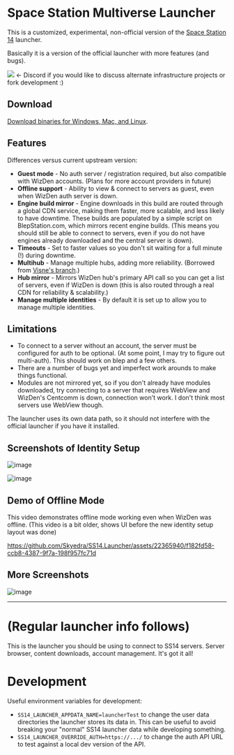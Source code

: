 # Space Station Multiverse Launcher

This is a customized, experimental, non-official version of the [Space Station 14](https://spacestation14.io/) launcher.

Basically it is a version of the official launcher with more features (and bugs).

[![](https://dcbadge.vercel.app/api/server/x88ymx6vBx?compact=true&style=plastic)](https://discord.gg/x88ymx6vBx) <- Discord if you would like to discuss alternate infrastructure projects or fork development :)

## Download
[Download binaries for Windows, Mac, and Linux](https://blepstation.com/download/).

## Features
Differences versus current upstream version:

 * **Guest mode** - No auth server / registration required, but also compatible with WizDen accounts.  (Plans for more account providers in future)
 * **Offline support** - Ability to view & connect to servers as guest, even when WizDen auth server is down.
 * **Engine build mirror** - Engine downloads in this build are routed through a global CDN service, making them faster, more scalable, and less likely to have downtime.  These builds are populated by a simple script on BlepStation.com, which mirrors recent engine builds.  (This means you should still be able to connect to servers, even if you do not have engines already downloaded and the central server is down).
 * **Timeouts** - Set to faster values so you don't sit waiting for a full minute (!) during downtime.
 * **Multihub** - Manage multiple hubs, adding more reliability.  (Borrowed from [Visne's branch](https://github.com/Visne/SS14.Launcher/tree/multihub).)
 * **Hub mirror** - Mirrors WizDen hub's primary API call so you can get a list of servers, even if WizDen is down (this is also routed through a real CDN for reliability & scalability.)
 * **Manage multiple identities** - By default it is set up to allow you to manage multiple identities.

## Limitations

 * To connect to a server without an account, the server must be configured for auth to be optional.  (At some point, I may try to figure out multi-auth).  This should work on blep and a few others.
 * There are a number of bugs yet and imperfect work arounds to make things functional.
 * Modules are not mirrored yet, so if you don't already have modules downloaded, try connecting to a server that requires WebView and WizDen's Centcomm is down, connection won't work.  I don't think most servers use WebView though.

 The launcher uses its own data path, so it should not interfere with the official launcher if you have it installed.

## Screenshots of Identity Setup

![image](https://github.com/Skyedra/SS14.Launcher/assets/22365940/bc6a9c80-278d-4e2b-b2af-450645a3c0b4)

![image](https://github.com/Skyedra/SS14.Launcher/assets/22365940/abebd5ee-1898-4d44-b2f5-7fdaa6f17409)

## Demo of Offline Mode

This video demonstrates offline mode working even when WizDen was offline.  (This video is a bit older, shows UI before the new identity setup layout was done)

https://github.com/Skyedra/SS14.Launcher/assets/22365940/f182fd58-ccb8-4387-9f7a-198f957fc71d

## More Screenshots

![image](https://github.com/Skyedra/SS14.Launcher/assets/22365940/786a1765-32ab-42f5-9358-316a7ad4498a)


---

# (Regular launcher info follows)

This is the launcher you should be using to connect to SS14 servers. Server browser, content downloads, account management. It's got it all!

# Development

Useful environment variables for development:
* `SS14_LAUNCHER_APPDATA_NAME=launcherTest` to change the user data directories the launcher stores its data in. This can be useful to avoid breaking your "normal" SS14 launcher data while developing something.
* `SS14_LAUNCHER_OVERRIDE_AUTH=https://.../` to change the auth API URL to test against a local dev version of the API.
